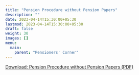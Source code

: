 ```yaml
---
title: "Pension Procedure without Pension Papers"
description: ""
date: 2023-04-14T15:30:00+05:30
lastmod: 2023-04-14T15:30:00+05:30
draft: false
weight: 30
images: []
menu:
  main:
    parent: "Pensioners' Corner"
---
```


[Download: Pension Procedure without Pension Papers (PDF)](/pdf/9A.%20%20%20Pension%20Procedure%20without%20Pension%20Papers.pdf)
